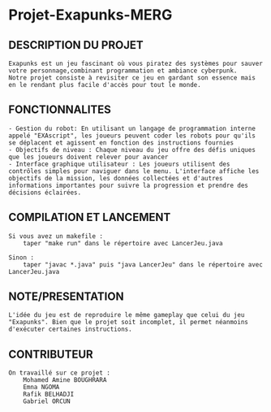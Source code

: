 # Projet-Exapunks-MERG


## DESCRIPTION DU PROJET ##

	Exapunks est un jeu fascinant où vous piratez des systèmes pour sauver votre personnage,combinant programmation et ambiance cyberpunk. 
	Notre projet consiste à revisiter ce jeu en gardant son essence mais en le rendant plus facile d'accès pour tout le monde.


## FONCTIONNALITES ##

	- Gestion du robot: En utilisant un langage de programmation interne appelé "EXAscript", les joueurs peuvent coder les robots pour qu'ils se déplacent et agissent en fonction des instructions fournies
	- Objectifs de niveau : Chaque niveau du jeu offre des défis uniques que les joueurs doivent relever pour avancer
	- Interface graphique utilisateur : Les joueurs utilisent des contrôles simples pour naviguer dans le menu. L'interface affiche les objectifs de la mission, les données collectées et d'autres informations importantes pour suivre la progression et prendre des décisions éclairées.

## COMPILATION ET LANCEMENT ##
	Si vous avez un makefile :
		taper "make run" dans le répertoire avec LancerJeu.java

	Sinon : 
		taper "javac *.java" puis "java LancerJeu" dans le répertoire avec LancerJeu.java
## NOTE/PRESENTATION ##

	L'idée du jeu est de reproduire le même gameplay que celui du jeu "Exapunks". Bien que le projet soit incomplet, il permet néanmoins d'exécuter certaines instructions.

## CONTRIBUTEUR ##

	On travaillé sur ce projet :
		Mohamed Amine BOUGHRARA
		Emna NGOMA
		Rafik BELHADJI
		Gabriel ORCUN
	 	
	 
